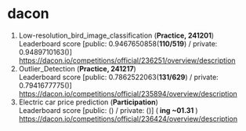 # dacon

1. Low-resolution_bird_image_classification (<b>Practice, 241201</b>) <br />
   Leaderboard score [public: 0.9467650858(<b>110/519</b>) / private: 0.9489710163()]  <br />
   https://dacon.io/competitions/official/236251/overview/description
2. Outlier_Detection (<b>Practice, 241217</b>) <br />
   Leaderboard score [public: 0.7862522063(<b>131/629</b>) / private: 0.7941677775()]  <br />
   https://dacon.io/competitions/official/235894/overview/description
3. Electric car price prediction (<b>Participation</b>) <br />
   Leaderboard score [public: () / private: ()]  (<b> ing ~01.31 </b>)<br />
   https://dacon.io/competitions/official/236424/overview/description
